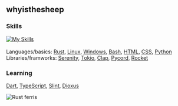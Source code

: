 ## whyisthesheep

### Skills
[![My Skills](https://skillicons.dev/icons?i=rust,linux,windows,py&theme=dark)]((https://skillicons.dev))
<br><br>Languages/basics: [Rust](https://www.rust-lang.org/), [Linux](https://archlinux.org/), [Windows](https://www.microsoft.com/en-gb/windows), [Bash](https://www.gnu.org/software/bash/), [HTML](https://developer.mozilla.org/en-US/docs/Web/HTML), [CSS](https://developer.mozilla.org/en-US/docs/Web/CSS), [Python](https://www.python.org/)
<br>Libraries/framworks: [Serenity](https://github.com/serenity-rs/serenity), [Tokio](https://tokio.rs/), [Clap](https://github.com/clap-rs/clap), [Pycord](https://pycord.dev/), [Rocket](https://rocket.rs/)

### Learning
[Dart](https://dart.dev/), [TypeScript](https://www.typescriptlang.org/), [Slint](https://slint.dev/), [Dioxus](https://dioxuslabs.com/)

![Rust ferris](https://rustacean.net/assets/rustacean-flat-happy.png)
